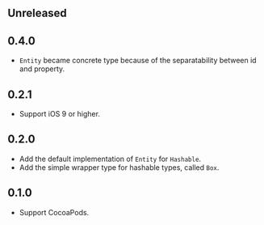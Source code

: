 ## Unreleased


## 0.4.0

- `Entity` became concrete type because of the separatability between id and property.


## 0.2.1

- Support iOS 9 or higher.


## 0.2.0

- Add the default implementation of `Entity` for `Hashable`.
- Add the simple wrapper type for hashable types, called `Box`.


## 0.1.0

- Support CocoaPods.
